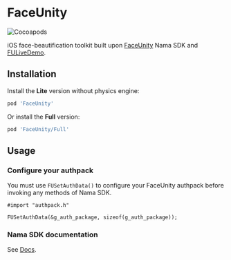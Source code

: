 # FaceUnity

![Cocoapods](https://img.shields.io/cocoapods/v/FaceUnity)

iOS face-beautification toolkit built upon [FaceUnity](https://www.faceunity.com) Nama SDK and [FULiveDemo](https://github.com/Faceunity/FULiveDemo).

## Installation

Install the **Lite** version without physics engine:

```ruby
pod 'FaceUnity'
```

Or install the **Full** version:

```ruby
pod 'FaceUnity/Full'
```

## Usage

### Configure your authpack

You must use `FUSetAuthData()` to configure your FaceUnity authpack before invoking any methods of Nama SDK.

```objc
#import "authpack.h"

FUSetAuthData(&g_auth_package, sizeof(g_auth_package));
```

### Nama SDK documentation

See [Docs](Docs/).
